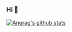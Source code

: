 ### Hi  👋

[![Anurag's github stats](https://github-readme-stats.vercel.app/api?username=liuqiangemailsx)](https://github.com/anuraghazra/github-readme-stats)


<!--
**liuqiangemailsx/liuqiangemailsx** is a ✨ _special_ ✨ repository because its `README.md` (this file) appears on your GitHub profile.

Here are some ideas to get you started:

- 🔭 I’m currently working on ...
- 🌱 I’m currently learning ...
- 👯 I’m looking to collaborate on ...
- 🤔 I’m looking for help with ...
- 💬 Ask me about ...
- 📫 How to reach me: ...
- 😄 Pronouns: ...
- ⚡ Fun fact: ...
-->
